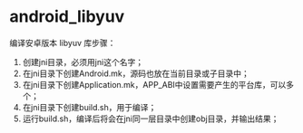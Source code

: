# android_libyuv
编译安卓版本 libyuv 库步骤：

1. 创建jni目录，必须用jni这个名字；
2. 在jni目录下创建Android.mk，源码也放在当前目录或子目录中；
3. 在jni目录下创建Application.mk，APP_ABI中设置需要产生的平台库，可以多个；
4. 在jni目录下创建build.sh，用于编译；
5. 运行build.sh，编译后将会在jni同一层目录中创建obj目录，并输出结果；
